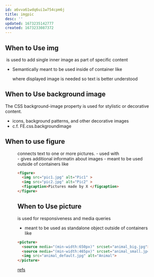 ```yaml
---
id: a6vva61wdq6ui1w754cpm6j
title: imgpic
desc: ''
updated: 1673235142777
created: 1673233087372
---
```

## When to Use img 
<img> is used to add single inner image as part of specific content
- Semantically meant to be used inside of container like <p> where displayed image is needed so text is better understood

## When to Use background image
The CSS background-image property is used for stylistic or decorative content.
- icons, background patterns, and other decorative images
- c.f. FE.css.backgroundimage

## When to use figure
<figure> connects text to one or more pictures.
- used with <figcaption>
    - gives additional informatin about images
- meant to be used outside of containers like <p>

```html
<figure>
  <img src="pic1.jpg" alt="Pic1" >
  <img src="pic2.jpg" alt="Pic2" >
  <figcaption>Pictures made by X </figcaption>
</figure>
```

## When to Use picture
<picture> is used for responsiveness and media queries
- meant to be used as standalone object outside of containers like <p>

```html
<picture>
  <source media="(min-width:650px)" srcset="animal_big.jpg">
  <source media="(min-width:465px)" srcset="animal_small.jpg">
  <img src="animal_default.jpg" alt="Animal">
</picture>
```


[refs](https://www.js-craft.io/blog/when-to-use-the-img-figure-or-picture-html-tags/)